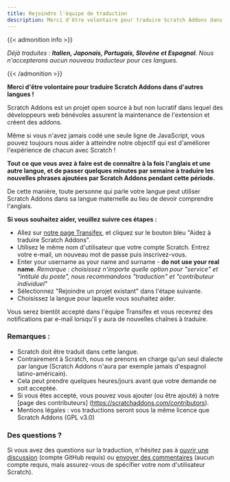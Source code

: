 ```yaml
---
title: Rejoindre l'équipe de traduction
description: Merci d'être volontaire pour traduire Scratch Addons dans d'autres langues ! Scratch Addons est un projet open source à but non lucratif où des développeurs web bénévoles assurent la maintenance de l'extension et créent ses addons.
---
```


{{< admonition info >}}

_Déjà traduites : **Italien, Japonais, Portugais, Slovène et Espagnol**. Nous n'accepterons aucun nouveau traducteur pour ces langues._

{{< /admonition >}}

**Merci d'être volontaire pour traduire Scratch Addons dans d'autres langues !**

Scratch Addons est un projet open source à but non lucratif dans lequel des développeurs web bénévoles assurent la maintenance de l'extension et créent des addons.

Même si vous n'avez jamais codé une seule ligne de JavaScript, vous pouvez toujours nous aider à atteindre notre objectif qui est d'améliorer l'expérience de chacun avec Scratch !

**Tout ce que vous avez à faire est de connaître à la fois l'anglais et une autre langue, et de passer quelques minutes par semaine à traduire les nouvelles phrases ajoutées par Scratch Addons pendant cette période.**

De cette manière, toute personne qui parle votre langue peut utiliser Scratch Addons dans sa langue maternelle au lieu de devoir comprendre l'anglais.

**Si vous souhaitez aider, veuillez suivre ces étapes :**

- Allez sur [notre page Transifex](https://www.transifex.com/scratch-addons/scratch-addons-extension/), et cliquez sur le bouton bleu "Aidez à traduire Scratch Addons".
- Utilisez le même nom d'utilisateur que votre compte Scratch. Entrez votre e-mail, un nouveau mot de passe puis inscrivez-vous.
- Enter your username as your name and surname - **do not use your real name**.
_Remarque : choisissez n'importe quelle option pour "service" et "intitulé du poste", nous recommandons "traduction" et "contributeur individuel"_
- Sélectionnez "Rejoindre un projet existant" dans l'étape suivante.
- Choisissez la langue pour laquelle vous souhaitez aider.

Vous serez bientôt accepté dans l'équipe Transifex et vous recevrez des notifications par e-mail lorsqu'il y aura de nouvelles chaînes à traduire.

### Remarques :

- Scratch doit être traduit dans cette langue.
- Contrairement à Scratch, nous ne prenons en charge qu'un seul dialecte par langue (Scratch Addons n'aura par exemple jamais d'espagnol latino-américain).
- Cela peut prendre quelques heures/jours avant que votre demande ne soit acceptée.
- Si vous êtes accepté, vous pouvez vous ajouter (ou être ajouté) à notre [page des contributeurs] (https://scratchaddons.com/contributors).
- Mentions légales : vos traductions seront sous la même licence que Scratch Addons (GPL v3.0)

### Des questions ?

Si vous avez des questions sur la traduction, n'hésitez pas à [ouvrir une discussion](https://github.com/ScratchAddons/ScratchAddons/discussions) (compte GitHub requis) ou [envoyer des commentaires](https://scratchaddons.com/feedback) (aucun compte requis, mais assurez-vous de spécifier votre nom d'utilisateur Scratch).
